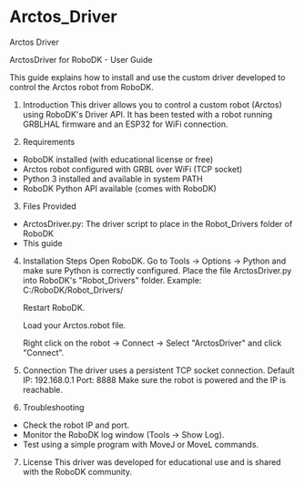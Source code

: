 # Arctos_Driver
Arctos Driver

ArctosDriver for RoboDK - User Guide

This guide explains how to install and use the custom driver developed to control the Arctos robot from
RoboDK.

1. Introduction
This driver allows you to control a custom robot (Arctos) using RoboDK's Driver API.
It has been tested with a robot running GRBLHAL firmware and an ESP32 for WiFi connection.

2. Requirements
- RoboDK installed (with educational license or free)
- Arctos robot configured with GRBL over WiFi (TCP socket)
- Python 3 installed and available in system PATH
- RoboDK Python API available (comes with RoboDK)
  
3. Files Provided
- ArctosDriver.py: The driver script to place in the Robot_Drivers folder of RoboDK
- This guide
  
4. Installation Steps
   Open RoboDK.
   Go to Tools -> Options -> Python and make sure Python is correctly configured.
   Place the file ArctosDriver.py into RoboDK's "Robot_Drivers" folder.
   Example: C:/RoboDK/Robot_Drivers/

   Restart RoboDK.
   
   Load your Arctos.robot file.
   
   Right click on the robot -> Connect -> Select "ArctosDriver" and click "Connect".
    
5. Connection
The driver uses a persistent TCP socket connection.
Default IP: 192.168.0.1
Port: 8888
Make sure the robot is powered and the IP is reachable.

6. Troubleshooting
- Check the robot IP and port.
- Monitor the RoboDK log window (Tools -> Show Log).
- Test using a simple program with MoveJ or MoveL commands.
  
7. License
This driver was developed for educational use and is shared with the RoboDK community.
